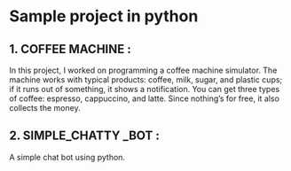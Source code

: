 # Sample project in python
## 1. COFFEE MACHINE : 
In this project, I worked on programming a coffee machine simulator. The machine works with typical products: coffee, milk, sugar, and plastic cups; if it runs out of something, it shows a notification. You can get three types of coffee: espresso, cappuccino, and latte. Since nothing’s for free, it also collects the money.

## 2. SIMPLE_CHATTY _BOT :
A simple chat bot using python.